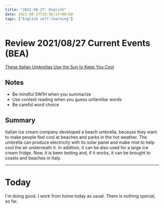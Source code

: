 ```yaml
---
title: "2021-08-27: English"
date: 2021-08-27T15:56:27+09:00
tags: ["English self-learning"]
---
```


# Review 2021/08/27 Current Events (BEA)

[These Italian Umbrellas Use the Sun to Keep You Cool](https://eikaiwa.dmm.com/app/daily-news/article/these-italian-umbrellas-use-the-sun-to-keep-you-cool/WnBizumWEeuZaSeNJo3rYg)

## Notes
* Be mindful 5W1H when you summarize
* Use context reading when you guess unfamiliar words
* Be careful word choice

## Summary
Italian ice cream company developed a beach umbrella, because they want to make people feel cool at beaches and parks in the hot weather.
The umbrella can produce electricity with its solar panel and make mist to help cool the air underneath it.
In addition, it can be also used for a large ice cream fridge.
Now, it is been testing and, if it works, it can be brought to coasts and beaches in Italy.

---

# Today

I'm doing good.
I work from home today as usual.
There is nothing special, so far.
